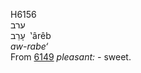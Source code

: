 <body>
  <p>H6156<br>  ערב  <br> עָרֵב  ‎  ‛ârêb  <br><i>aw-rabe‘ </i><br>From <a href="h6149.htm">6149</a>  <i>pleasant: - </i>sweet.<br></p>
 </body>